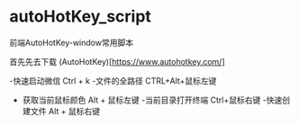 # autoHotKey_script
前端AutoHotKey-window常用脚本

首先先去下载 (AutoHotKey)[https://www.autohotkey.com/]


-快速启动微信      Ctrl + k
-文件的全路径      CTRL+Alt+鼠标左键
- 获取当前鼠标颜色  Alt + 鼠标左键
-当前目录打开终端  Ctrl+鼠标右键 
-快速创建文件      Alt + 鼠标右键
